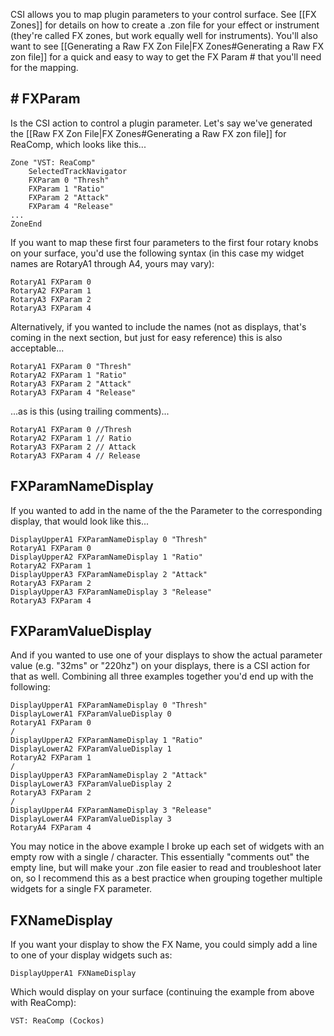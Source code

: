 CSI allows you to map plugin parameters to your control surface. See [[FX Zones]] for details on how to create a .zon file for your effect or instrument (they're called FX zones, but work equally well for instruments). You'll also want to see [[Generating a Raw FX Zon File|FX Zones#Generating a Raw FX zon file]] for a quick and easy to way to get the FX Param # that you'll need for the mapping. 

## # FXParam
Is the CSI action to control a plugin parameter. Let's say we've generated the [[Raw FX Zon File|FX Zones#Generating a Raw FX zon file]] for ReaComp, which looks like this...

```
Zone "VST: ReaComp"
	SelectedTrackNavigator
	FXParam 0 "Thresh"
	FXParam 1 "Ratio"
	FXParam 2 "Attack"
	FXParam 4 "Release"
...
ZoneEnd
```

If you want to map these first four parameters to the first four rotary knobs on your surface, you'd use the following syntax (in this case my widget names are RotaryA1 through A4, yours may vary):
```
RotaryA1 FXParam 0
RotaryA2 FXParam 1
RotaryA3 FXParam 2
RotaryA3 FXParam 4
```

Alternatively, if you wanted to include the names (not as displays, that's coming in the next section, but just for easy reference) this is also acceptable...
```
RotaryA1 FXParam 0 "Thresh"
RotaryA2 FXParam 1 "Ratio"
RotaryA3 FXParam 2 "Attack"
RotaryA3 FXParam 4 "Release"
```

...as is this (using trailing comments)...
```
RotaryA1 FXParam 0 //Thresh
RotaryA2 FXParam 1 // Ratio
RotaryA3 FXParam 2 // Attack
RotaryA3 FXParam 4 // Release
```

## FXParamNameDisplay
If you wanted to add in the name of the the Parameter to the corresponding display, that would look like this...
```
DisplayUpperA1 FXParamNameDisplay 0 "Thresh"
RotaryA1 FXParam 0
DisplayUpperA2 FXParamNameDisplay 1 "Ratio"
RotaryA2 FXParam 1
DisplayUpperA3 FXParamNameDisplay 2 "Attack"
RotaryA3 FXParam 2
DisplayUpperA3 FXParamNameDisplay 3 "Release"
RotaryA3 FXParam 4
```

## FXParamValueDisplay
And if you wanted to use one of your displays to show the actual parameter value (e.g. "32ms" or "220hz") on your displays, there is a CSI action for that as well. Combining all three examples together you'd end up with the following:

``` 
DisplayUpperA1 FXParamNameDisplay 0 "Thresh"
DisplayLowerA1 FXParamValueDisplay 0 
RotaryA1 FXParam 0
/
DisplayUpperA2 FXParamNameDisplay 1 "Ratio"
DisplayLowerA2 FXParamValueDisplay 1 
RotaryA2 FXParam 1
/
DisplayUpperA3 FXParamNameDisplay 2 "Attack"
DisplayLowerA3 FXParamValueDisplay 2 
RotaryA3 FXParam 2
/
DisplayUpperA4 FXParamNameDisplay 3 "Release"
DisplayLowerA4 FXParamValueDisplay 3 
RotaryA4 FXParam 4
```

You may notice in the above example I broke up each set of widgets with an empty row with a single / character. This essentially "comments out" the empty line, but will make your .zon file easier to read and troubleshoot later on, so I recommend this as a best practice when grouping together multiple widgets for a single FX parameter. 

## FXNameDisplay
If you want your display to show the FX Name, you could simply add a line to one of your display widgets such as:
```
DisplayUpperA1 FXNameDisplay
```

Which would display on your surface (continuing the example from above with ReaComp):
```
VST: ReaComp (Cockos)
```